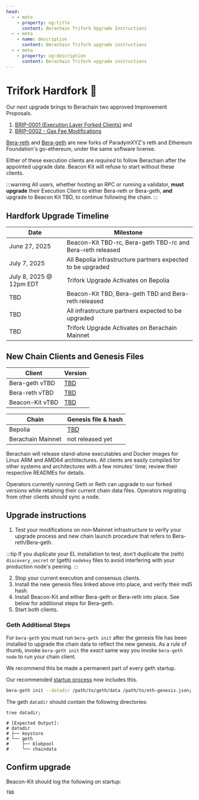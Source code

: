 ```yaml
---
head:
  - - meta
    - property: og:title
      content: Berachain Trifork Upgrade Instructions
  - - meta
    - name: description
      content: Berachain Trifork upgrade instructions
  - - meta
    - property: og:description
      content: Berachain Trifork upgrade instructions
---
```


# Trifork Hardfork 🔱

Our next upgrade brings to Berachain two approved Improvement Proposals.

1. [BRIP-0001 (Execution Layer Forked Clients)](https://github.com/berachain/BRIPs/blob/main/meta/BRIP-0001.md) and
2. [BRIP-0002 - Gas Fee Modifications](https://github.com/berachain/BRIPs/blob/main/meta/BRIP-0002.md)

[Bera-reth](https://github.com/berachain/bera-reth) and [Bera-geth](https://github.com/berachain/bera-geth) are new forks of ParadymXYZ's reth and Ethereum Foundation's go-ethereum, under the same software license.

Either of these execution clients are _required_ to follow Berachain after the appointed upgrade date. Beacon Kit will refuse to start without these clients.

:::warning
All users, whether hosting an RPC or running a validator, **must upgrade** their Execution Client to either Bera-reth or Bera-geth, **and** upgrade to Beacon Kit TBD, to continue following the chain.
:::

## Hardfork Upgrade Timeline

| Date                    | Milestone                                                   |
| ----------------------- | ----------------------------------------------------------- |
| June 27, 2025           | Beacon-Kit TBD-rc, Bera-geth TBD-rc and Bera-reth released  |
| July 7, 2025            | All Bepolia infrastructure partners expected to be upgraded |
| July 8, 2025 @ 12pm EDT | Trifork Upgrade Activates on Bepolia                        |
| TBD                     | Beacon-Kit TBD, Bera-geth TBD and Bera-reth released        |
| TBD                     | All infrastructure partners expected to be upgraded         |
| TBD                     | Trifork Upgrade Activates on Berachain Mainnet              |

## New Chain Clients and Genesis Files

| Client          | Version                                                         |
| --------------- | --------------------------------------------------------------- |
| Bera-geth vTBD  | [TBD](https://github.com/berachain/bera-geth/releases/tag/TBD)  |
| Bera-reth vTBD  | [TBD](https://github.com/berachain/bera-reth/releases/tag/TBD)  |
| Beacon-Kit vTBD | [TBD](https://github.com/berachain/beacon-kit/releases/tag/TBD) |

| Chain             | Genesis file & hash                                                                              |
| ----------------- | ------------------------------------------------------------------------------------------------ |
| Bepolia           | [TBD](https://github.com/berachain/beacon-kit/blob/main/testing/networks/80069/eth-genesis.json) |
| Berachain Mainnet | not released yet                                                                                 |

Berachain will release stand-alone executables and Docker images for Linux ARM and AMD64 architectures. All clients are easily compiled for other systems and architectures with a few minutes' time; review their respective READMEs for details.

Operators currently running Geth or Reth can upgrade to our forked versions while retaining their current chain data files. Operators migrating from other clients should sync a node.

## Upgrade instructions

1. Test your modifications on non-Mainnet infrastructure to verify your upgrade process and new chain launch procedure that refers to Bera-reth/Bera-geth.

:::tip
If you duplicate your EL installation to test, don't duplicate the (reth) `discovery_secret` or (geth) `nodekey` files to avoid interfering with your production node's peering.
:::

2. Stop your current execution and consensus clients.
3. Install the new genesis files linked above into place, and verify their md5 hash.
4. Install Beacon-Kit and either Bera-geth or Bera-reth into place. See below for additional steps for Bera-geth.
5. Start both clients.

### Geth Additional Steps

For `bera-geth` you must run `bera-geth init` after the genesis file has been installed to upgrade the chain data to reflect the new genesis. As a rule of thumb, invoke `bera-geth init` the _exact_ same way you invoke `bera-geth node` to run your chain client.

We recommend this be made a permanent part of every geth startup.

Our recommended [startup process](https://github.com/berachain/guides/tree/main/apps/node-scripts/run-geth.sh) now includes this.

```bash
bera-geth init --datadir /path/to/geth/data /path/to/eth-genesis.json;
```

The geth `datadir` should contain the following directories:

```bash-vue{4-8}
tree datadir;

# [Expected Output]:
# datadir
# ├── keystore
# └── geth
#     ├── blobpool
#     └── chaindata
```

## Confirm upgrade

Beacon-Kit should log the following on startup:

```
TBD
```
